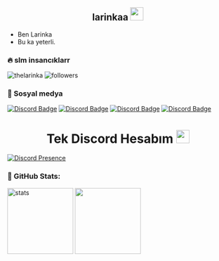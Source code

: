 <h2 align="center">larinkaa <img src="https://raw.githubusercontent.com/iampavangandhi/iampavangandhi/master/gifs/Hi.gif" width="30px"> </h2>


- Ben Larinka
- Bu ka yeterli.

<h3>🔥 slm insancıklarr</h3>
<img src="https://komarev.com/ghpvc/?username=thelarinka&label=Ziyaretçi%20Sayısı&color=552b75" alt="thelarinka" />
<img alt="followers" title="Github'dan Takip Et" src="https://img.shields.io/github/followers/thelarinka?color=236ad3&labelColor=1155ba&style=for-the-badge&logo=github&label=follower"/></a>
<h3>🌟 Sosyal medya</h3>

[![Discord Badge](https://img.shields.io/badge/Discord%20-7289DA.svg?&amp;style=for-the-badge&amp;logo=discord&amp;logoColor=white)](https://discord.com/users/897927430763839539)
[![Discord Badge](https://img.shields.io/badge/YouTube-ff0000.svg?&amp;style=for-the-badge&amp;logo=youtube&amp;logoColor=white)](https://www.youtube.com/channel/UCTt00lckorUwxR2gE7z9Cgg)
[![Discord Badge](https://img.shields.io/badge/Github%20-171515.svg?&amp;style=for-the-badge&amp;logo=github&amp;logoColor=white)](https://github.com/thelarinka)
[![Discord Badge](https://img.shields.io/badge/Twitter%20-171515.svg?&amp;style=for-the-badge&amp;logo=instagram&amp;logoColor=white)](https://www.twitter.com/thelarinka/)

<h1 align="center"> Tek Discord Hesabım <img src="https://raw.githubusercontent.com/iampavangandhi/iampavangandhi/master/gifs/Hi.gif" width="30px"> </h1>

[![Discord Presence](https://lanyard-profile-readme.vercel.app/api/897927430763839539)](https://discord.com/users/897927430763839539)

<h3 align="left">🍒 GitHub Stats:</h3>
<p align="left">
   <img src="https://github-readme-stats.vercel.app/api?username=thelarinka&count_private=true&show_icons=true&theme=midnight-purple&hide_border=true" width="%150" height="150px" alt="stats" />
   <img src="https://github-readme-stats.vercel.app/api/top-langs/?username=thelarinka&layout=compact&show_icons=true&theme=midnight-purple&hide_border=true"width="%100" height="150px" />

